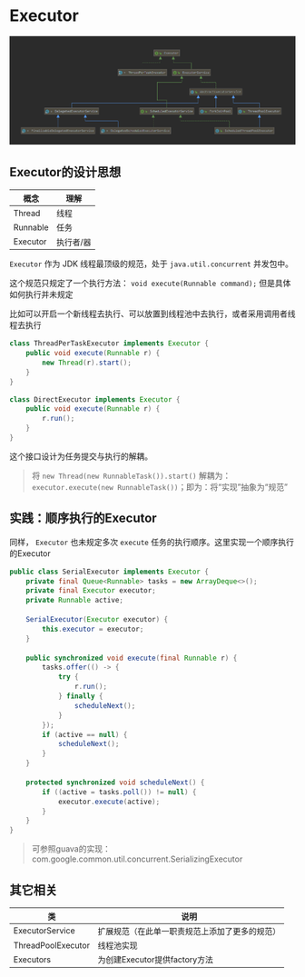 # Executor
![executor](../images/executor.png)

## Executor的设计思想
| 概念 | 理解 |
| ---- | ---- |
| Thread | 线程 |
| Runnable | 任务 |
| Executor | 执行者/器 |

`Executor` 作为 JDK 线程最顶级的规范，处于 `java.util.concurrent` 并发包中。

这个规范只规定了一个执行方法： `void execute(Runnable command);` 但是具体如何执行并未规定

比如可以开启一个新线程去执行、可以放置到线程池中去执行，或者采用调用者线程去执行
```java
class ThreadPerTaskExecutor implements Executor {
    public void execute(Runnable r) {
        new Thread(r).start();
    }
}
```

```java
class DirectExecutor implements Executor {
    public void execute(Runnable r) {
        r.run();
    }
}
```

这个接口设计为任务提交与执行的解耦。
> 将 `new Thread(new RunnableTask()).start()` 解耦为： `executor.execute(new RunnableTask())`；即为：将“实现”抽象为“规范”

## 实践：顺序执行的Executor
同样， `Executor` 也未规定多次 `execute` 任务的执行顺序。这里实现一个顺序执行的Executor
```java
public class SerialExecutor implements Executor {
    private final Queue<Runnable> tasks = new ArrayDeque<>();
    private final Executor executor;
    private Runnable active;

    SerialExecutor(Executor executor) {
        this.executor = executor;
    }

    public synchronized void execute(final Runnable r) {
        tasks.offer(() -> {
            try {
                r.run();
            } finally {
                scheduleNext();
            }
        });
        if (active == null) {
            scheduleNext();
        }
    }

    protected synchronized void scheduleNext() {
        if ((active = tasks.poll()) != null) {
            executor.execute(active);
        }
    }
}
```
> 可参照guava的实现： com.google.common.util.concurrent.SerializingExecutor

## 其它相关
| 类 | 说明 |
| ---- | ---- |
| ExecutorService | 扩展规范（在此单一职责规范上添加了更多的规范） |
| ThreadPoolExecutor | 线程池实现 |
| Executors | 为创建Executor提供factory方法 |
